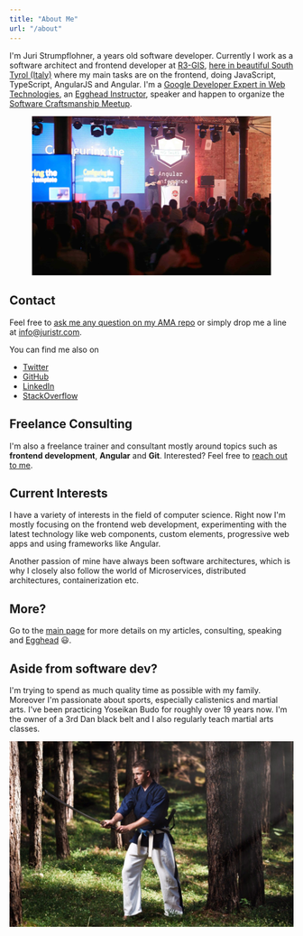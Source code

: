 ```yaml
---
title: "About Me"
url: "/about"
---
```


I'm Juri Strumpflohner, a <span id="age"></span> years old software developer. Currently I work as a software architect and frontend developer at [R3-GIS](https://www.r3-gis.com/), [here in beautiful South Tyrol (Italy)](https://www.youtube.com/watch?v=YVFzw9QJegk&fmt=22) where my main tasks are on the frontend, doing JavaScript, TypeScript, AngularJS and Angular. I'm a [Google Developer Expert in Web Technologies](https://developers.google.com/experts/people/juri-strumpflohner), an [Egghead Instructor](https://egghead.io/instructors/juri-strumpflohner), speaker and happen to organize the [Software Craftsmanship Meetup](http://www.meetup.com/Software-Craftsmanship-SouthTyrol/).

<figure class="image--full">
  <a href="/about/imgs/speaking.jpg" class="image--zoom">
    <img src="/about/imgs/speaking.jpg" />
  </a>
</figure>

## Contact
<a name="contact"></a>

Feel free to [ask me any question on my AMA repo](https://github.com/juristr/ama) or simply drop me a line at <a href="mailto:&#105;&#110;&#102;&#111;&#064;&#106;&#117;&#114;&#105;&#115;&#116;&#114;&#046;&#099;&#111;&#109;" target="_blank">&#105;&#110;&#102;&#111;&#064;&#106;&#117;&#114;&#105;&#115;&#116;&#114;&#046;&#099;&#111;&#109;</a>.

You can find me also on 

- [Twitter](https://twitter.com/juristr)
- [GitHub](https://github.com/juristr)
- [LinkedIn](https://linkedin.com/in/juristr/)
- [StackOverflow](http://stackoverflow.com/users/50109/juri)

## Freelance Consulting

I'm also a freelance trainer and consultant mostly around topics such as **frontend development**, **Angular** and **Git**. Interested? Feel free to <a href="mailto:&#105;&#110;&#102;&#111;&#064;&#106;&#117;&#114;&#105;&#115;&#116;&#114;&#046;&#099;&#111;&#109;" target="_blank">reach out to me</a>.

## Current Interests
<a name="interests"></a>

I have a variety of interests in the field of computer science. Right now I'm mostly focusing on the frontend web development, experimenting with the latest technology like web components, custom elements, progressive web apps and using frameworks like Angular.

Another passion of mine have always been software architectures, which is why I closely also follow the world of Microservices, distributed architectures, containerization etc.

## More?

Go to the [main page](/) for more details on my articles, consulting, speaking and [Egghead](https://egghead.io) :smiley:.

## Aside from software dev?

I'm trying to spend as much quality time as possible with my family. Moreover I'm passionate about sports, especially calistenics and martial arts. I've been practicing Yoseikan Budo for roughly over 19 years now. I'm the owner of a 3rd Dan black belt and I also regularly teach martial arts classes.

![](/about/imgs/katana.jpg)

<script>
(function() {
  // calculates my age
  var date1 = new Date("5/15/1985");
  var date2 = new Date();
  var timeDiff = Math.abs(date2.getTime() - date1.getTime());
  //var diffDays = Math.ceil(timeDiff / 1000 / 60 / 24 / 365);

  var diff = timeDiff / 1000;
  var seconds = Math.round(diff % 60);
  diff /= 60;
  var minutes = Math.round(diff % 60);
  diff /= 60;
  var hours = Math.round(diff % 24);
  diff /= 24;
  var days = Math.round(diff % 365);
  diff /= 365;
  var years = parseFloat(Math.round(diff * 100) / 100).toFixed(0);

  document.getElementById('age').innerHTML = years;
})();
</script>